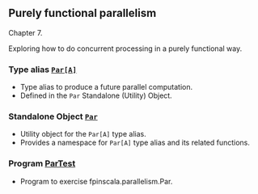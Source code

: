 ## Purely functional parallelism

Chapter 7.

Exploring how to do concurrent processing in a purely functional way.

### Type alias [`Par[A]`](https://github.com/grscheller/scheller-linux-archive/blob/master/fpinscala/src/main/scala/fpinscala/parallelism/Par.scala#L11)
* Type alias to produce a future parallel computation.
* Defined in the `Par` Standalone (Utility) Object.

### Standalone Object [`Par`](https://github.com/grscheller/scheller-linux-archive/blob/master/fpinscala/src/main/scala/fpinscala/parallelism/Par.scala#L6-L79)
* Utility object for the `Par[A]` type alias.
* Provides a namespace for `Par[A]` type alias and its related functions. 

### Program [ParTest](ParTest.scala)
* Program to exercise fpinscala.parallelism.Par. 
